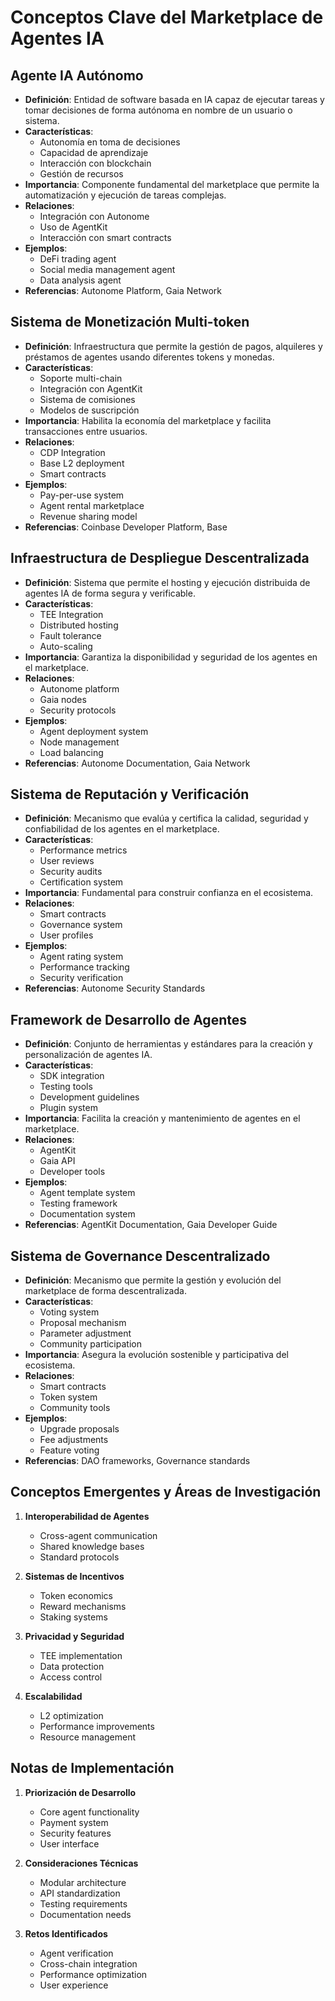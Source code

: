 # Conceptos Clave del Marketplace de Agentes IA

## Agente IA Autónomo
- **Definición**: Entidad de software basada en IA capaz de ejecutar tareas y tomar decisiones de forma autónoma en nombre de un usuario o sistema.
- **Características**:
  - Autonomía en toma de decisiones
  - Capacidad de aprendizaje
  - Interacción con blockchain
  - Gestión de recursos
- **Importancia**: Componente fundamental del marketplace que permite la automatización y ejecución de tareas complejas.
- **Relaciones**: 
  - Integración con Autonome
  - Uso de AgentKit
  - Interacción con smart contracts
- **Ejemplos**:
  - DeFi trading agent
  - Social media management agent
  - Data analysis agent
- **Referencias**: Autonome Platform, Gaia Network

## Sistema de Monetización Multi-token
- **Definición**: Infraestructura que permite la gestión de pagos, alquileres y préstamos de agentes usando diferentes tokens y monedas.
- **Características**:
  - Soporte multi-chain
  - Integración con AgentKit
  - Sistema de comisiones
  - Modelos de suscripción
- **Importancia**: Habilita la economía del marketplace y facilita transacciones entre usuarios.
- **Relaciones**:
  - CDP Integration
  - Base L2 deployment
  - Smart contracts
- **Ejemplos**:
  - Pay-per-use system
  - Agent rental marketplace
  - Revenue sharing model
- **Referencias**: Coinbase Developer Platform, Base

## Infraestructura de Despliegue Descentralizada
- **Definición**: Sistema que permite el hosting y ejecución distribuida de agentes IA de forma segura y verificable.
- **Características**:
  - TEE Integration
  - Distributed hosting
  - Fault tolerance
  - Auto-scaling
- **Importancia**: Garantiza la disponibilidad y seguridad de los agentes en el marketplace.
- **Relaciones**:
  - Autonome platform
  - Gaia nodes
  - Security protocols
- **Ejemplos**:
  - Agent deployment system
  - Node management
  - Load balancing
- **Referencias**: Autonome Documentation, Gaia Network

## Sistema de Reputación y Verificación
- **Definición**: Mecanismo que evalúa y certifica la calidad, seguridad y confiabilidad de los agentes en el marketplace.
- **Características**:
  - Performance metrics
  - User reviews
  - Security audits
  - Certification system
- **Importancia**: Fundamental para construir confianza en el ecosistema.
- **Relaciones**:
  - Smart contracts
  - Governance system
  - User profiles
- **Ejemplos**:
  - Agent rating system
  - Performance tracking
  - Security verification
- **Referencias**: Autonome Security Standards

## Framework de Desarrollo de Agentes
- **Definición**: Conjunto de herramientas y estándares para la creación y personalización de agentes IA.
- **Características**:
  - SDK integration
  - Testing tools
  - Development guidelines
  - Plugin system
- **Importancia**: Facilita la creación y mantenimiento de agentes en el marketplace.
- **Relaciones**:
  - AgentKit
  - Gaia API
  - Developer tools
- **Ejemplos**:
  - Agent template system
  - Testing framework
  - Documentation system
- **Referencias**: AgentKit Documentation, Gaia Developer Guide

## Sistema de Governance Descentralizado
- **Definición**: Mecanismo que permite la gestión y evolución del marketplace de forma descentralizada.
- **Características**:
  - Voting system
  - Proposal mechanism
  - Parameter adjustment
  - Community participation
- **Importancia**: Asegura la evolución sostenible y participativa del ecosistema.
- **Relaciones**:
  - Smart contracts
  - Token system
  - Community tools
- **Ejemplos**:
  - Upgrade proposals
  - Fee adjustments
  - Feature voting
- **Referencias**: DAO frameworks, Governance standards

## Conceptos Emergentes y Áreas de Investigación

1. **Interoperabilidad de Agentes**
   - Cross-agent communication
   - Shared knowledge bases
   - Standard protocols

2. **Sistemas de Incentivos**
   - Token economics
   - Reward mechanisms
   - Staking systems

3. **Privacidad y Seguridad**
   - TEE implementation
   - Data protection
   - Access control

4. **Escalabilidad**
   - L2 optimization
   - Performance improvements
   - Resource management

## Notas de Implementación

1. **Priorización de Desarrollo**
   - Core agent functionality
   - Payment system
   - Security features
   - User interface

2. **Consideraciones Técnicas**
   - Modular architecture
   - API standardization
   - Testing requirements
   - Documentation needs

3. **Retos Identificados**
   - Agent verification
   - Cross-chain integration
   - Performance optimization
   - User experience